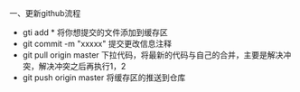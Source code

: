 一、更新github流程

- gti add *    将你想提交的文件添加到缓存区
- git commit -m "xxxxx"   提交更改信息注释
- git pull origin master 下拉代码，将最新的代码与自己的合并，主要是解决冲突，解决冲突之后再执行1，2
- git push origin master  将缓存区的推送到仓库